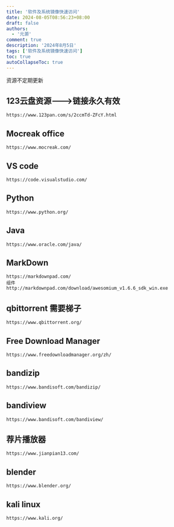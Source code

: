 ```yaml
---
title: '软件及系统镜像快速访问'
date: 2024-08-05T08:56:23+08:00
draft: false
authors:
  - '元灏'
comment: true
description: '2024年8月5日'
tags: ['软件及系统镜像快速访问']
toc: true
autoCollapseToc: true
---
```

资源不定期更新

## 123云盘资源--->链接永久有效
	https://www.123pan.com/s/2ccmTd-ZFcY.html
## Mocreak office
	https://www.mocreak.com/
## VS code 
	https://code.visualstudio.com/
## Python
	https://www.python.org/
## Java
	https://www.oracle.com/java/
## MarkDown
	https://markdownpad.com/
	组件
	http://markdownpad.com/download/awesomium_v1.6.6_sdk_win.exe
## qbittorrent 需要梯子
	https://www.qbittorrent.org/
## Free Download Manager
	https://www.freedownloadmanager.org/zh/
## bandizip
	https://www.bandisoft.com/bandizip/
## bandiview
	https://www.bandisoft.com/bandiview/
## 荐片播放器
	https://www.jianpian13.com/
## blender
	https://www.blender.org/
## kali linux
	https://www.kali.org/
